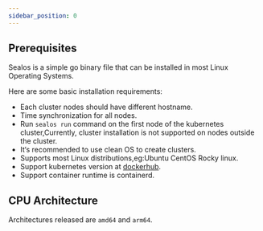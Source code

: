 ```yaml
---
sidebar_position: 0
---
```


## Prerequisites

Sealos is a simple go binary file that can be installed in most Linux Operating Systems.

Here are some basic installation requirements:

- Each cluster nodes should have different hostname.
- Time synchronization for all nodes.
- Run `sealos run` command on the first node of the kubernetes cluster,Currently, cluster installation is not supported on nodes outside the cluster.
- It‘s recommended to use clean OS to create clusters.
- Supports most Linux distributions,eg:Ubuntu CentOS Rocky linux.
- Support kubernetes version at [dockerhub](https://hub.docker.com/r/labring/kubernetes/tags).
- Support container runtime is containerd.

## CPU Architecture  

Architectures released are `amd64` and `arm64`.  
